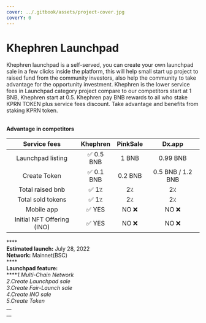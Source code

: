 ```yaml
---
cover: ../.gitbook/assets/project-cover.jpg
coverY: 0
---
```


# Khephren Launchpad

Khephren launchpad is a self-served, you can create your own launchpad sale in a few clicks inside the platform, this will help small start up project to raised fund from the community investors, also help the community to take advantage for the opportunity investment. Khephren is the lower service fees in Launchpad category project compare to our competitors start at 1 BNB, Khephren start at 0.5. Khephren  pay BNB rewards to all who stake KPRN TOKEN plus service fees discount. Take advantage and benefits from staking KPRN token.

\
**Advantage in competitors**

|        Service fees        |    Khephren   | PinkSale |       Dx.app      |
| :------------------------: | :-----------: | :------: | :---------------: |
|      Launchpad listing     |   ✅ 0.5 BNB   |   1 BNB  |      0.99 BNB     |
|        Create Token        |   ✅ 0.1 BNB   |  0.2 BNB | 0.5 BNB / 1.2 BNB |
|      Total raised bnb      | ✅   1٪        |    2٪    |         2٪        |
|      Total sold tokens     | ✅    1٪       |    2٪    |         2٪        |
|         Mobile app         |   ✅   YES     |   NO ❌   |        NO ❌       |
| Initial NFT Offering (INO) |   ✅   YES     |   NO ❌   |        NO ❌       |

****\
**Estimated launch:** July 28, 2022\
**Network:** Mainnet(BSC)\
****\
**Launchpad feature:**\
****_1.Multi-Chain Network_\
_2.Create Launchpad sale_\
_3.Create Fair-Launch sale_\
_4.Create INO sale_\
_5.Create Token_\
__\
__
